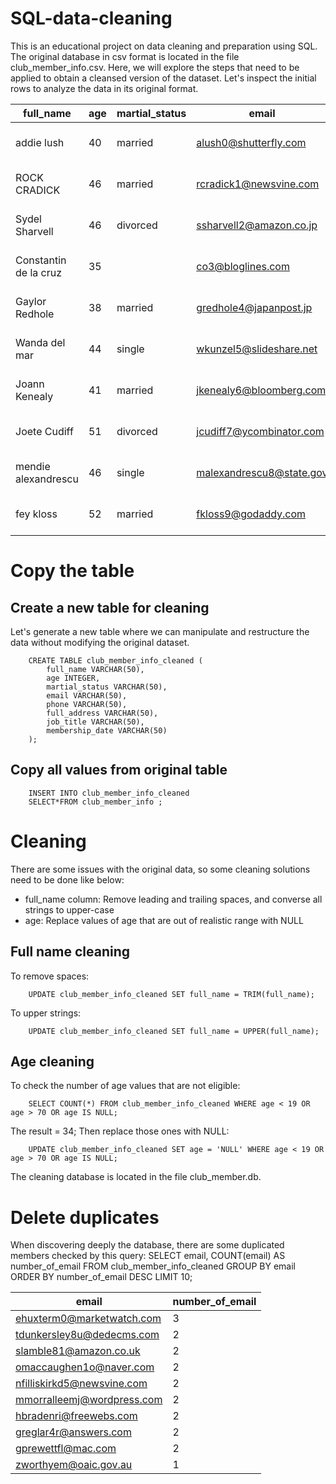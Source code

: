 # SQL-data-cleaning
This is an educational project on data cleaning and preparation using SQL. The original database in csv format is located in the file club_member_info.csv. Here, we will explore the steps that need to be applied to obtain a cleansed version of the dataset.
Let's inspect the initial rows to analyze the data in its original format.


|full_name|age|martial_status|email|phone|full_address|job_title|membership_date|
|---------|---|--------------|-----|-----|------------|---------|---------------|
|addie lush|40|married|alush0@shutterfly.com|254-389-8708|3226 Eastlawn Pass,Temple,Texas|Assistant Professor|7/31/2013|
|      ROCK CRADICK|46|married|rcradick1@newsvine.com|910-566-2007|4 Harbort Avenue,Fayetteville,North Carolina|Programmer III|5/27/2018|
|Sydel Sharvell|46|divorced|ssharvell2@amazon.co.jp|702-187-8715|4 School Place,Las Vegas,Nevada|Budget/Accounting Analyst I|10/6/2017|
|Constantin de la cruz|35||co3@bloglines.com|402-688-7162|6 Monument Crossing,Omaha,Nebraska|Desktop Support Technician|10/20/2015|
|  Gaylor Redhole|38|married|gredhole4@japanpost.jp|917-394-6001|88 Cherokee Pass,New York City,New York|Legal Assistant|5/29/2019|
|Wanda del mar       |44|single|wkunzel5@slideshare.net|937-467-6942|10864 Buhler Plaza,Hamilton,Ohio|Human Resources Assistant IV|3/24/2015|
|Joann Kenealy|41|married|jkenealy6@bloomberg.com|513-726-9885|733 Hagan Parkway,Cincinnati,Ohio|Accountant IV|4/17/2013|
|   Joete Cudiff|51|divorced|jcudiff7@ycombinator.com|616-617-0965|975 Dwight Plaza,Grand Rapids,Michigan|Research Nurse|11/16/2014|
|mendie alexandrescu|46|single|malexandrescu8@state.gov|504-918-4753|34 Delladonna Terrace,New Orleans,Louisiana|Systems Administrator III|3/12/1921|
| fey kloss|52|married|fkloss9@godaddy.com|808-177-0318|8976 Jackson Park,Honolulu,Hawaii|Chemical Engineer|11/5/2014|
# Copy the table
## Create a new table for cleaning
Let's generate a new table where we can manipulate and restructure the data without modifying the original dataset.

		CREATE TABLE club_member_info_cleaned (
			full_name VARCHAR(50),
			age INTEGER,
			martial_status VARCHAR(50),
			email VARCHAR(50),
			phone VARCHAR(50),
			full_address VARCHAR(50),
			job_title VARCHAR(50),
			membership_date VARCHAR(50)
		);

## Copy all values from original table

		INSERT INTO club_member_info_cleaned
		SELECT*FROM club_member_info ;

# Cleaning

There are some issues with the original data, so some cleaning solutions need to be done like below:
- full_name column: Remove leading and trailing spaces, and converse all strings to upper-case
- age: Replace values of age that are out of realistic range with NULL

## Full name cleaning
To remove spaces:

		UPDATE club_member_info_cleaned SET full_name = TRIM(full_name);

To upper strings:

		UPDATE club_member_info_cleaned SET full_name = UPPER(full_name);

## Age cleaning
To check the number of age values that are not eligible:

		SELECT COUNT(*) FROM club_member_info_cleaned WHERE age < 19 OR age > 70 OR age IS NULL;

The result = 34;
Then replace those ones with NULL:

		UPDATE club_member_info_cleaned SET age = 'NULL' WHERE age < 19 OR age > 70 OR age IS NULL;

The cleaning database is located in the file club_member.db.

# Delete duplicates
When discovering deeply the database, there are some duplicated members checked by this query:
		SELECT email, COUNT(email) AS number_of_email  FROM club_member_info_cleaned GROUP BY email ORDER BY number_of_email DESC LIMIT 10;

|email|number_of_email|
|-----|---------------|
|ehuxterm0@marketwatch.com|3|
|tdunkersley8u@dedecms.com|2|
|slamble81@amazon.co.uk|2|
|omaccaughen1o@naver.com|2|
|nfilliskirkd5@newsvine.com|2|
|mmorralleemj@wordpress.com|2|
|hbradenri@freewebs.com|2|
|greglar4r@answers.com|2|
|gprewettfl@mac.com|2|
|zworthyem@oaic.gov.au|1|



